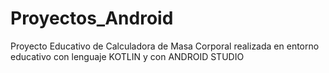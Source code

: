 # Proyectos_Android

Proyecto Educativo de Calculadora de Masa Corporal realizada en entorno educativo con lenguaje KOTLIN y con ANDROID STUDIO

